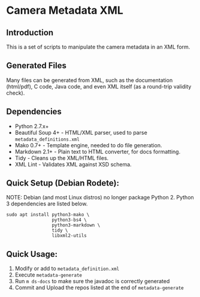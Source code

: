 # Camera Metadata XML
## Introduction
This is a set of scripts to manipulate the camera metadata in an XML form.

## Generated Files
Many files can be generated from XML, such as the documentation (html/pdf),
C code, Java code, and even XML itself (as a round-trip validity check).

## Dependencies
* Python 2.7.x+
* Beautiful Soup 4+ - HTML/XML parser, used to parse `metadata_definitions.xml`
* Mako 0.7+         - Template engine, needed to do file generation.
* Markdown 2.1+     - Plain text to HTML converter, for docs formatting.
* Tidy              - Cleans up the XML/HTML files.
* XML Lint          - Validates XML against XSD schema.

## Quick Setup (Debian Rodete):
NOTE: Debian (and most Linux distros) no longer package Python 2.
      Python 3 dependencies are listed below.
```
sudo apt install python3-mako \
                 python3-bs4 \
                 python3-markdown \
                 tidy \
                 libxml2-utils
```

## Quick Usage:
1. Modify or add to `metadata_definition.xml`
2. Execute `metadata-generate`
3. Run `m ds-docs` to make sure the javadoc is correctly generated
4. Commit and Upload the repos listed at the end of `metadata-generate`
